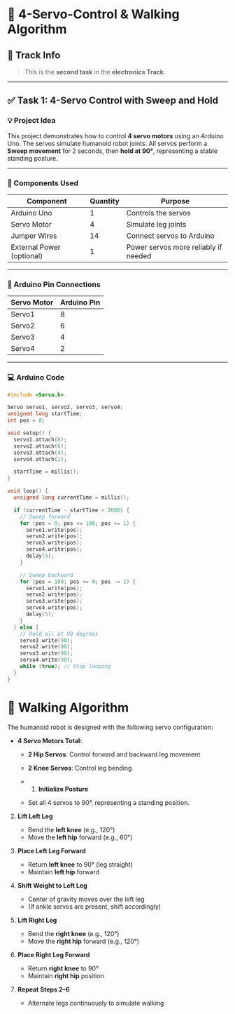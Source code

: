 # 🤖 4-Servo-Control & Walking Algorithm

## 🧠 Track Info

> This is the **second task** in the **electronics Track**.

---

## ✅ Task 1: 4-Servo Control with Sweep and Hold

### 💡 Project Idea
This project demonstrates how to control **4 servo motors** using an Arduino Uno. The servos simulate humanoid robot joints. All servos perform a **Sweep movement** for 2 seconds, then **hold at 90°**, representing a stable standing posture.

---

### 🧰 Components Used

| Component             | Quantity | Purpose                                 |
|-----------------------|----------|-----------------------------------------|
| Arduino Uno           | 1        | Controls the servos                     |
| Servo Motor           | 4        | Simulate leg joints                     |
| Jumper Wires          | 14       | Connect servos to Arduino               |
| External Power (optional) | 1    | Power servos more reliably if needed    |

---

### 🔌 Arduino Pin Connections

| Servo Motor | Arduino Pin |
|-------------|-------------|
| Servo1      | 8          |
| Servo2      | 6          |
| Servo3      | 4         |
| Servo4      | 2          |



---

### 💻 Arduino Code

```cpp
#include <Servo.h>

Servo servo1, servo2, servo3, servo4;
unsigned long startTime;
int pos = 0;

void setup() {
  servo1.attach(8);
  servo2.attach(6);
  servo3.attach(4);
  servo4.attach(2);

  startTime = millis();
}

void loop() {
  unsigned long currentTime = millis();

  if (currentTime - startTime < 2000) {
    // Sweep forward
    for (pos = 0; pos <= 180; pos += 1) {
      servo1.write(pos);
      servo2.write(pos);
      servo3.write(pos);
      servo4.write(pos);
      delay(5);
    }

    // Sweep backward
    for (pos = 180; pos >= 0; pos -= 1) {
      servo1.write(pos);
      servo2.write(pos);
      servo3.write(pos);
      servo4.write(pos);
      delay(5);
    }
  } else {
    // Hold all at 90 degrees
    servo1.write(90);
    servo2.write(90);
    servo3.write(90);
    servo4.write(90);
    while (true); // Stop looping
  }
}
```
# 🤖  Walking Algorithm
The humanoid robot is designed with the following servo configuration:

- **4 Servo Motors Total:**
  - **2 Hip Servos**: Control forward and backward leg movement
  - **2 Knee Servos**: Control leg bending
 
  - 1. **Initialize Posture**
   - Set all 4 servos to 90°, representing a standing position.

2. **Lift Left Leg**
   - Bend the **left knee** (e.g., 120°)
   - Move the **left hip** forward (e.g., 60°)
   

3. **Place Left Leg Forward**
   - Return **left knee** to 90° (leg straight)
   - Maintain **left hip** forward

4. **Shift Weight to Left Leg**
   - Center of gravity moves over the left leg
   - (If ankle servos are present, shift accordingly)

5. **Lift Right Leg**
   - Bend the **right knee** (e.g., 120°)
   - Move the **right hip** forward (e.g., 120°)

6. **Place Right Leg Forward**
   - Return **right knee** to 90°
   - Maintain **right hip** position

7. **Repeat Steps 2–6**
   - Alternate legs continuously to simulate walking
